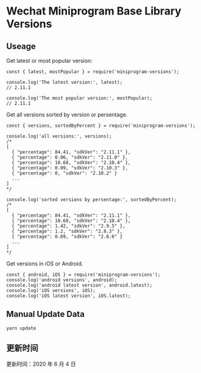 
# Wechat Miniprogram Base Library Versions

## Useage

Get latest or most popular version:

```;
const { latest, mostPopular } = require('miniprogram-versions');

console.log('The latest version:', latest);
// 2.11.1

console.log('The most popular version:', mostPopular);
// 2.11.1

```

Get all versions sorted by version or persentage.

```
const { versions, sortedByPercent } = require('miniprogram-versions');

console.log('all versions:', versions);
/*
[
  { "percentage": 84.41, "sdkVer": "2.11.1" },
  { "percentage": 0.06, "sdkVer": "2.11.0" },
  { "percentage": 10.68, "sdkVer": "2.10.4" },
  { "percentage": 0.09, "sdkVer": "2.10.3" },
  { "percentage": 0, "sdkVer": "2.10.2" }
  ...
]
*/

console.log('sorted versions by persentage:', sortedByPercent);
/*
[
  { "percentage": 84.41, "sdkVer": "2.11.1" },
  { "percentage": 10.68, "sdkVer": "2.10.4" },
  { "percentage": 1.42, "sdkVer": "2.9.5" },
  { "percentage": 1.2, "sdkVer": "2.8.3" },
  { "percentage": 0.69, "sdkVer": "2.6.6" }
  ...
]
*/
```

Get versions in iOS or Android.

```
const { android, iOS } = require('miniprogram-versions');
console.log('android versions', android);
console.log('android latest version', android.latest);
console.log('iOS versions', iOS);
console.log('iOS latest version', iOS.latest);
```

## Manual Update Data

```
yarn update
```

## 更新时间

更新时间：2020 年 6 月 4 日

